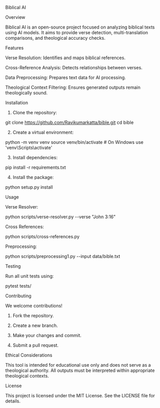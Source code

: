 Biblical AI

Overview

Biblical AI is an open-source project focused on analyzing biblical texts using AI models. It aims to provide verse detection, multi-translation comparisons, and theological accuracy checks.

Features

Verse Resolution: Identifies and maps biblical references.

Cross-Reference Analysis: Detects relationships between verses.

Data Preprocessing: Prepares text data for AI processing.

Theological Context Filtering: Ensures generated outputs remain theologically sound.


Installation

1. Clone the repository:

git clone https://github.com/Ravikumarkatta/bible.git
cd bible


2. Create a virtual environment:

python -m venv venv
source venv/bin/activate  # On Windows use 'venv\Scripts\activate'


3. Install dependencies:

pip install -r requirements.txt


4. Install the package:

python setup.py install



Usage

Verse Resolver:

python scripts/verse-resolver.py --verse "John 3:16"

Cross References:

python scripts/cross-references.py

Preprocessing:

python scripts/preprocessing1.py --input data/bible.txt


Testing

Run all unit tests using:

pytest tests/

Contributing

We welcome contributions!

1. Fork the repository.


2. Create a new branch.


3. Make your changes and commit.


4. Submit a pull request.



Ethical Considerations

This tool is intended for educational use only and does not serve as a theological authority. All outputs must be interpreted within appropriate theological contexts.

License

This project is licensed under the MIT License. See the LICENSE file for details.
